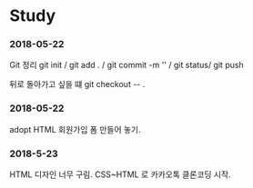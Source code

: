 # Study

### 2018-05-22
Git 정리
git init / git add . / git commit -m '' / git status/ git push

뒤로 돌아가고 싶을 떄 git checkout -- .

### 2018-05-22

adopt HTML 회원가입 폼 만들어 놓기. 

### 2018-5-23 

HTML 디자인 너무 구림. CSS~HTML 로 카카오톡 클론코딩 시작.